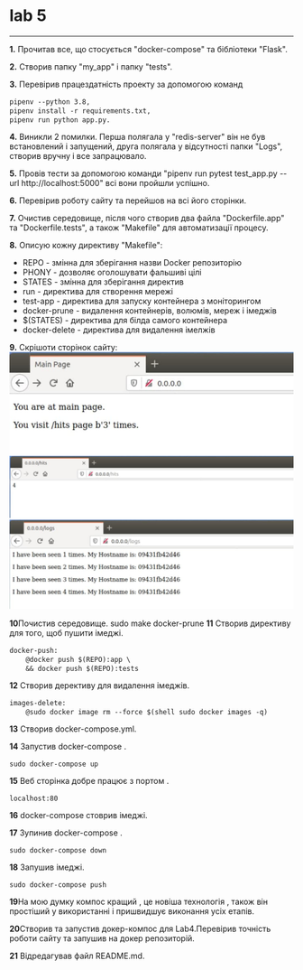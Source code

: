 # lab 5
***
**1.** Прочитав все, що стосується "docker-compose" та бібліотеки "Flask". 

**2.** Створив папку "my_app" і папку "tests". 

**3.** Перевірив працездатність проекту за допомогою команд 
```
pipenv --python 3.8, 
pipenv install -r requirements.txt, 
pipenv run python app.py. 
```

**4.** Виникли 2 помилки. Перша полягала у "redis-server" він не був встановлений і запущений, друга полягала у відсутності папки "Logs", створив вручну і все запрацювало. 

**5.** Провів тести за допомогою команди "pipenv run pytest test_app.py --url http://localhost:5000" всі вони пройшли успішно. 

**6.** Перевірив роботу сайту та перейшов на всі його сторінки. 

**7.** Очистив середовище, після чого створив два файла "Dockerfile.app" та "Dockerfile.tests", а також "Makefile" для автоматизації процесу. 

**8.** Описую кожну директиву "Makefile": 
- REPO - змінна для зберігання назви Docker репозиторію 
- PHONY - дозволяє оголошувати фальшиві цілі 
- STATES - змінна для зберігання директив 
- run - директива для створення мережі 
- test-app - директива для запуску контейнера з моніторингом 
- docker-prune - видалення контейнерів, волюмів, мереж i імеджів 
- $(STATES) - директива для білда самого контейнера 
- docker-delete - директива для видалення імелжів 

**9.** Скрішоти сторінок сайту: 
![alt text](images/1.jpg "Запуск сторінки у браузері")
![alt text](images/2.jpg "Запуск сторінки у браузері") 
![alt text](images/3.jpg "Запуск сторінки у браузері") 

**10**Почистив середовище.
 sudo make docker-prune
 **11**  Створив директиву для того, щоб пушити імеджі.
```
docker-push:
	@docker push $(REPO):app \
	&& docker push $(REPO):tests
```

**12** Створив дерективу для видалення імеджів.
```
images-delete:
	@sudo docker image rm --force $(shell sudo docker images -q)
```

**13** Створив docker-compose.yml.

**14** Запустив docker-compose .
```
sudo docker-compose up
```

**15** Веб сторінка добре працює з портом .
```
localhost:80
```

**16** docker-compose стоврив імеджі.


**17** Зупинив docker-compose .
```
sudo docker-compose down
```

**18** Запушив імеджі.
```
sudo docker-compose push
```

**19**На мою думку компос кращий , це новіша технологія , також він простіший у використанні і пришвидшує виконання усіх етапів. 

**20**Створив та запустив докер-компос для Lab4.Перевірив точність роботи сайту та запушив на докер репозиторій.

**21** Відредагував файл README.md.
